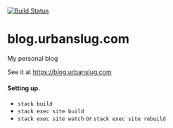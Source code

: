 [![Build Status](https://travis-ci.org/urbanslug/blog.svg?branch=master)](https://travis-ci.org/urbanslug/blog)

# blog.urbanslug.com
My personal blog

See it at https://blog.urbanslug.com


#### Setting up.
* `stack build`
* `stack exec site build`
* `stack exec site watch` or `stack exec site rebuild`
